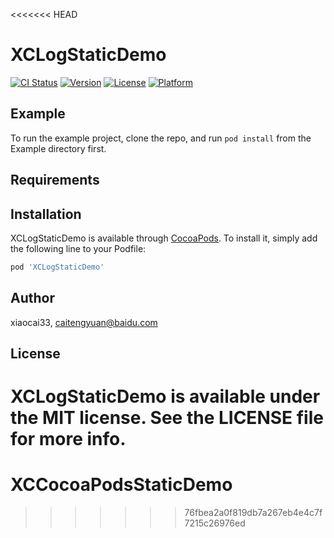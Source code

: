 <<<<<<< HEAD
# XCLogStaticDemo

[![CI Status](http://img.shields.io/travis/xiaocai33/XCLogStaticDemo.svg?style=flat)](https://travis-ci.org/xiaocai33/XCLogStaticDemo)
[![Version](https://img.shields.io/cocoapods/v/XCLogStaticDemo.svg?style=flat)](http://cocoapods.org/pods/XCLogStaticDemo)
[![License](https://img.shields.io/cocoapods/l/XCLogStaticDemo.svg?style=flat)](http://cocoapods.org/pods/XCLogStaticDemo)
[![Platform](https://img.shields.io/cocoapods/p/XCLogStaticDemo.svg?style=flat)](http://cocoapods.org/pods/XCLogStaticDemo)

## Example

To run the example project, clone the repo, and run `pod install` from the Example directory first.

## Requirements

## Installation

XCLogStaticDemo is available through [CocoaPods](http://cocoapods.org). To install
it, simply add the following line to your Podfile:

```ruby
pod 'XCLogStaticDemo'
```

## Author

xiaocai33, caitengyuan@baidu.com

## License

XCLogStaticDemo is available under the MIT license. See the LICENSE file for more info.
=======
# XCCocoaPodsStaticDemo
>>>>>>> 76fbea2a0f819db7a267eb4e4c7f7215c26976ed
